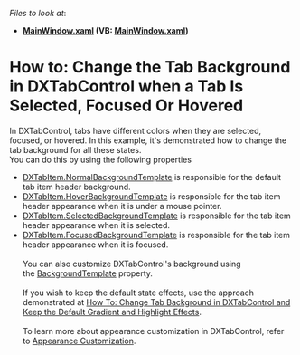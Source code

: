 <!-- default file list -->
*Files to look at*:

* **[MainWindow.xaml](./CS/DXTabControlExample/MainWindow.xaml) (VB: [MainWindow.xaml](./VB/DXTabControlExample/MainWindow.xaml))**
<!-- default file list end -->
# How to: Change the Tab Background in DXTabControl when a Tab Is Selected, Focused Or Hovered


<p>In DXTabControl, tabs have different colors when they are selected, focused, or hovered. In this example, it's demonstrated how to change the tab background for all these states. <br>You can do this by using the following properties

* <a href="https://documentation.devexpress.com/WPF/DevExpressXpfCoreDXTabItem_NormalBackgroundTemplatetopic.aspx">DXTabItem.NormalBackgroundTemplate</a> is responsible for the default tab item header background.
* <a href="https://documentation.devexpress.com/WPF/DevExpressXpfCoreDXTabItem_HoverBackgroundTemplatetopic.aspx">DXTabItem.HoverBackgroundTemplate</a> is responsible for the tab item header appearance when it is under a mouse pointer.
* <a href="https://documentation.devexpress.com/WPF/DevExpressXpfCoreDXTabItem_SelectedBackgroundTemplatetopic.aspx">DXTabItem.SelectedBackgroundTemplate</a> is responsible for the tab item header appearance when it is selected.
* <a href="https://documentation.devexpress.com/WPF/DevExpressXpfCoreDXTabItem_FocusedBackgroundTemplatetopic.aspx">DXTabItem.FocusedBackgroundTemplate</a> is responsible for the tab item header appearance when it is focused.<br><br>You can also customize DXTabControl's background using the <a href="https://documentation.devexpress.com/#WPF/DevExpressXpfCoreDXTabControl_BackgroundTemplatetopic">BackgroundTemplate</a> property.<br><br>If you wish to keep the default state effects, use the approach demonstrated at <a href="https://www.devexpress.com/Support/Center/p/T327840">How To: Change Tab Background in DXTabControl and Keep the Default Gradient and Highlight Effects</a>.<br><br>To learn more about appearance customization in DXTabControl, refer to <a href="https://documentation.devexpress.com/#WPF/CustomDocument113899">Appearance Customization</a>.</p>

<br/>


